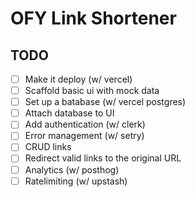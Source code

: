 # OFY Link Shortener

## TODO

- [ ] Make it deploy (w/ vercel)
- [ ] Scaffold basic ui with mock data
- [ ] Set up a batabase (w/ vercel postgres)
- [ ] Attach database to UI
- [ ] Add authentication (w/ clerk)
- [ ] Error management (w/ setry)
- [ ] CRUD links
- [ ] Redirect valid links to the original URL
- [ ] Analytics (w/ posthog)
- [ ] Ratelimiting (w/ upstash)

